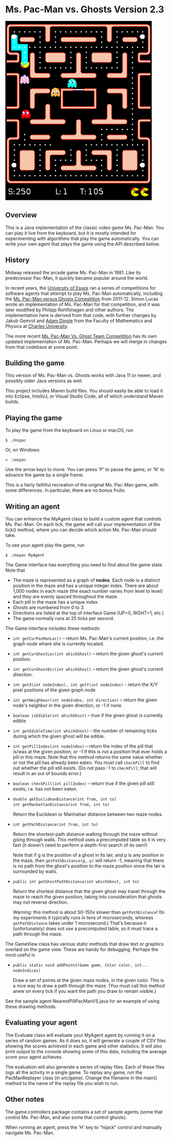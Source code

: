 # Ms. Pac-Man vs. Ghosts Version 2.3

![screenshot](mspac.png)

## Overview

This is a Java implementation of the classic video game Ms. Pac-Man.  You can play it live from the keyboard, but it is mostly intended for experimenting with algorithms that play the game automatically. You can write your own agent that plays the game using the API described below.

## History

Midway released the arcade game Ms. Pac-Man in 1981.  Like its predecessor Pac-Man, it quickly became popular around the world.

In recent years, the [University of Essex](https://www.essex.ac.uk/) ran a series of competitions for software agents that attempt to play Ms. Pac-Man automatically, including the [Ms. Pac-Man versus Ghosts Competition](https://ieeexplore.ieee.org/document/5949599) from 2011-12.  Simon Lucas wrote an implementation of Ms. Pac-Man for that competition, and it was later modified by Philipp Rohlfshagen and other authors.  The implementation here is derived from that code, with further changes by Jakub Gemrot and [Adam Dingle](https://ksvi.mff.cuni.cz/~dingle/) from the Faculty of Mathematics and Physics at [Charles University](https://cuni.cz/UKEN-1.html).

The more recent [Ms. Pac-Man Vs. Ghost Team Competition](http://www.pacmanvghosts.co.uk/) has its own updated implementation of Ms. Pac-Man.  Perhaps we will merge in changes from that codebase at some point.

## Building the game

This version of Ms. Pac-Man vs. Ghosts works with Java 11 or newer, and possibly older Java versions as well.

This project includes Maven build files.  You should easily be able to load it into Eclipse, Intelli/J, or Visual Studio Code, all of which understand Maven builds.

## Playing the game

To play the game from the keyboard on Linux or macOS, run

```
$ ./mspac
```

Or, on Windows:

```
> .\mspac
```

Use the arrow keys to move.  You can press 'P' to pause the game, or 'N' to advance the game by a single frame.

This is a fairly faithful recreation of the original Ms. Pac-Man game, with some differences.  In particular, there are no bonus fruits.

## Writing an agent

You can enhance the MyAgent class to build a custom agent that controls Ms. Pac-Man.  On each tick, the game will call your implementation of the tick() method, where you can decide which action Ms. Pac-Man should take.

To see your agent play the game, run

```
$ ./mspac MyAgent
```

The Game interface has everything you need to find about the game state. Note that

- The maze is represented as a graph of __nodes__.  Each node is a distinct position in the maze and has a unique integer index.  There are about 1,000 nodes in each maze (the exact number varies from level to level) and they are evenly spaced throughout the maze.
- Each pill in the maze has a unique index.
- Ghosts are numbered from 0 to 3.
- Directions are listed at the top of interface Game (UP=0, RIGHT=1, etc.)
- The game normally runs at 25 ticks per second.

The Game interface includes these methods:

- `int getCurPacManLoc()` – return Ms. Pac-Man's current position, i.e. the graph node where she is currently located.
- `int getCurGhostLoc(int whichGhost)` – return the given ghost's current position.
- `int getCurGhostDir(int whichGhost)` – return the given ghost's current direction.
- `int getX(int nodeIndex), int getY(int nodeIndex)` - return the X/Y pixel positions of the given graph node
- `int getNeighbour(int nodeIndex, int direction)` – return the given node's neighbor in the given direction, or -1 if none.
- `boolean isEdible(int whichGhost)` – true if the given ghost is currently edible
- `int getEdibleTime(int whichGhost)` - the number of remaining ticks during which the given ghost will be edible.
- `int getPillIndex(int nodeIndex)` – return the index of the pill that is/was at the given position, or -1 if this is not a position that ever holds a pill in this maze. Note that this method returns the same value whether or not the pill has already been eaten. You must call `checkPill` to find out whether the pill still exists. (Do not pass -1 to `checkPill`; that will result in an out of bounds error.)
- `boolean checkPill(int pillIndex)` – return true if the given pill still exists, i.e. has not been eaten.
- `double getEuclideanDistance(int from, int to)`<br>
  `int getManhattanDistance(int from, int to)`

	Return the Euclidean or Manhattan distance between two maze nodes.
- `int getPathDistance(int from, int to)`<br>

	Return the shortest-path distance walking through the maze without going through walls. This method uses a precomputed table so it is very fast (it doesn't need to perform a depth-first search of its own!)
	
	Note that if g is the position of a ghost in its lair, and p is any position in the maze, then `getPathDistance(g, p)` will return -1, meaning that there is no path from the ghost's position to the maze position since the lair is surrounded by walls.

- `public int getGhostPathDistance(int whichGhost, int to)`

  Return the shortest distance that the given ghost may travel through the maze to reach the given position, taking into consideration that ghosts may not reverse direction.

	Warning: this method is about 50-150x slower than `getPathDistance`!  (In my experiments it typically runs in tens of microseconds, whereas `getPathDistance` takes under 1 microsecond.)  That's because it (unfortunately) does not use a precomputed table, so it must trace a path through the maze.

The GameView class has various static methods that draw text or graphics overlaid on the game view.  These are handy for debugging.  Perhaps the most useful is

- `public static void addPoints(Game game, Color color, int... nodeIndices)`

  Draw a set of points at the given maze nodes, in the given color.  This is a nice way to draw a path through the maze.  (You must call this method anew on every tick if you want the path you draw to remain visible.)

See the sample agent NearestPillPacManVS.java for an example of using these drawing methods.

## Evaluating your agent

The Evaluate class will evaluate your MyAgent agent by running it on a series of random games.  As it does so, it will generate a couple of CSV files showing the scores achieved in each game and other statistics.  It will also print output to the console showing some of this data, including the average score your agent achieves.

The evaluation will also generate a series of replay files.  Each of these files logs all the activity in a single game.  To replay any game, run the PacManReplayer class (in src/game).  Change the filename in the main() method to the name of the replay file you wish to run.

## Other notes

The game.controllers package contains a set of sample agents (some that control Ms. Pac-Man, and also some that control ghosts).

When running an agent, press the 'H' key to "hijack" control and manually navigate Ms. Pac-Man.
